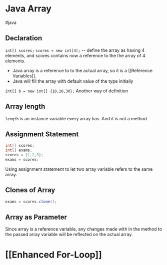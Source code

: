# Java Array
#java 

## Declaration
`int[] scores;`
`scores = new int[4];` -- define the array as having 4 elements, and scores contains now a reference to the the array of 4 elements.
- Java array is a reference to to the actual array, so it is a [[Reference Variables]].
- Java will fill the array with default value of the type initially

`int[] b = new int[] {10,20,30};`
Another way of definition

## Array length
`length` is an instance variable every array has. And it is not a method
## Assignment Statement
```java
int[] scores;
int[] exams;
scores = {1,2,3};
exams = scores;
```
Using assignment statement to let two array variable refers to the same array.
## Clones of Array
```java
exams = scores.clone();
```

## Array as Parameter
Since array is a reference variable, any changes made with in the method to the passed array variable will be reflected on the actual array.

# [[Enhanced For-Loop]]